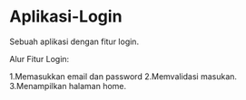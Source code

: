 # Aplikasi-Login
Sebuah aplikasi dengan fitur login.

Alur Fitur Login:

1.Memasukkan email dan password
2.Memvalidasi masukan.
3.Menampilkan halaman home.
